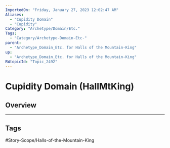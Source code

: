 ```yaml
---
ImportedOn: "Friday, January 27, 2023 12:02:47 AM"
Aliases:
  - "Cupidity Domain"
  - "Cupidity"
Category: "Archetype/Domain/Etc."
Tags:
  - "Category/Archetype-Domain-Etc-"
parent:
  - "Archetype_Domain_Etc. for Halls of the Mountain-King"
up:
  - "Archetype_Domain_Etc. for Halls of the Mountain-King"
RWtopicId: "Topic_2492"
---
```

# Cupidity Domain (HallMtKing)
## Overview

---
## Tags
#Story-Scope/Halls-of-the-Mountain-King

